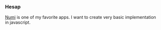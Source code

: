 ### Hesap

[Numi](https://numi.app/) is one of my favorite apps. I want to create very basic implementation in javascript.